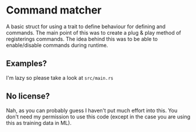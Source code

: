 # Command matcher

A basic struct for using a trait to define behaviour for defining and commands. The main point of this was to create a plug & play method of registerings commands. The idea behind this was to be able to enable/disable commands during runtime.

## Examples?

I'm lazy so please take a look at `src/main.rs`

## No license?

Nah, as you can probably guess I haven't put much effort into this. You don't need my permission to use this code (except in the case you are using this as training data in ML).
